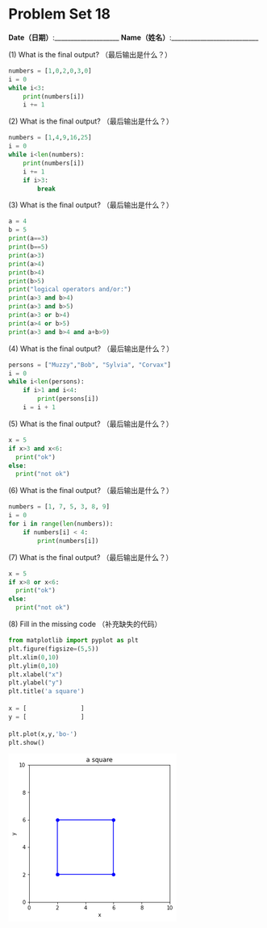 # Problem Set 18
**Date（日期）**:____________________   **Name（姓名）**:___________________________

(1) What is the final output?  （最后输出是什么？）

```python
numbers = [1,0,2,0,3,0]
i = 0
while i<3:
    print(numbers[i])
    i += 1
```

(2) What is the final output?  （最后输出是什么？）

```python
numbers = [1,4,9,16,25]
i = 0
while i<len(numbers):
    print(numbers[i])
    i += 1
    if i>3:
        break
```

(3) What is the final output?  （最后输出是什么？）
```python
a = 4
b = 5
print(a==3)
print(b==5)
print(a>3)
print(a>4)
print(b>4)
print(b>5)
print("logical operators and/or:")
print(a>3 and b>4)
print(a>3 and b>5)
print(a>3 or b>4)
print(a>4 or b>5)
print(a>3 and b>4 and a+b>9)

```

(4) What is the final output?  （最后输出是什么？）
```python
persons = ["Muzzy","Bob", "Sylvia", "Corvax"]
i = 0
while i<len(persons):
    if i>1 and i<4:
        print(persons[i])
    i = i + 1
```

(5) What is the final output?  （最后输出是什么？）
```python
x = 5
if x>3 and x<6:
  print("ok")
else:
  print("not ok")
```

(6) What is the final output?  （最后输出是什么？）
```python
numbers = [1, 7, 5, 3, 8, 9]
i = 0
for i in range(len(numbers)):
    if numbers[i] < 4:
        print(numbers[i])
```

(7) What is the final output?  （最后输出是什么？）
```python
x = 5
if x>8 or x<6:
  print("ok")
else:
  print("not ok")
```

(8) Fill in the missing code  （补充缺失的代码）
```python
from matplotlib import pyplot as plt
plt.figure(figsize=(5,5))
plt.xlim(0,10)
plt.ylim(0,10)
plt.xlabel("x")
plt.ylabel("y")
plt.title('a square')

x = [               ]
y = [               ]

plt.plot(x,y,'bo-')
plt.show()
```

![lec19-1](./images/lec19-1.png)

